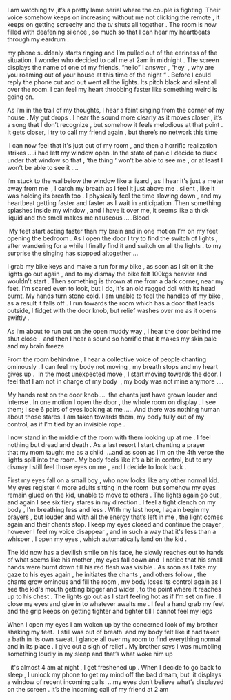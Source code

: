I am watching tv ,it’s a pretty lame serial where the couple is fighting. Their voice somehow keeps on increasing without me not clicking the remote , it keeps on getting screechy and the tv shuts all together . The room is now filled with deafening silence , so much so that I can hear my heartbeats through my eardrum .

 my phone suddenly starts ringing and I’m pulled out of the eeriness of the situation. I wonder who decided to call me at 2am in midnight . The screen displays the name of one of my friends, “hello” I answer , “hey  , why are you roaming out of your house at this time of the night “ . Before I could reply the phone cut and out went all the lights. Its pitch black and silent all over the room. I can feel my heart throbbing faster like something weird is going on. 


As I’m in the trail of my thoughts, I hear a faint singing from the corner of my house . My gut drops . I hear the sound more clearly as it moves closer , it’s a song that I don’t recognize , but somehow it feels melodious at that point . It gets closer, I try to call my friend again , but there’s no network this time 


 I can now feel that it's just out of my room , and then a horrific realization strikes ….i had left my window open .In the state of panic I decide to duck under that window so that , ‘the thing ‘ won’t be able to see me , or at least I won’t be able to see it …. 


I’m stuck to the wallbelow the window like a lizard , as I hear it's just a meter away from me  , I catch my breath as I feel it just above me , silent , like it was holding its breath too . I physically feel the time slowing down , and my heartbeat getting faster and faster as I wait in anticipation .Then something splashes inside my window , and I have it over me, it seems like a thick liquid and the smell makes me nauseous …..Blood. 


 My feet start acting faster than my brain and in one motion I’m on my feet opening the bedroom . As I open the door I try to find the switch of lights , after wandering for a while I finally find it and switch on all the lights . to my surprise the singing has stopped altogether … 


I grab my bike keys and make a run for my bike , as soon as I sit on it the lights go out again , and to my dismay the bike felt 100kgs heavier and wouldn’t start . Then something is thrown at me from a dark corner, near my feet. I’m scared even to look, but I do, it's an old ragged doll with its head burnt. My hands turn stone cold. I am unable to feel the handles of my bike , as a result it falls off . I run towards the room which has a door that leads outside, I fidget with the door knob, but relief washes over me as it opens swiftly . 


As I’m about to run out on the open muddy way , I hear the door behind me shut close .  and then I hear a sound so horrific that it makes my skin pale and my brain freeze 


From the room behindme , I hear a collective voice of people chanting ominously . I can feel my body not moving , my breath stops and my heart gives up .  In the most unexpected move , I start moving towards the door. I feel that I am not in charge of my body  , my body was not mine anymore …. 


My hands rest on the door knob….  the chants just have grown louder and intense . In one motion I open the door , the whole room on display . I see them; I see 6 pairs of eyes looking at me ….. And there was nothing human about those stares. I am taken towards them, my body fully out of my control, as if I’m tied by an invisible rope . 


I now stand in the middle of the room with them looking up at me . I feel nothing but dread and death . As a last resort I start chanting a prayer that my mom taught me as a child  …and as soon as I'm on the 4th verse the lights spill into the room. My body feels like it’s a bit in control, but to my dismay I still feel those eyes on me , and I decide to look back . 


First my eyes fall on a small boy , who now looks like any other normal kid. My eyes register 4 more adults sitting in the room  but somehow my eyes remain glued on the kid, unable to move to others . The lights again go out , and again I see six fiery stares in my direction . I feel a tight clench on my body , I'm breathing less and less . With my last hope, I again begin my prayers , but louder and with all the energy that’s left in me , the light comes again and their chants stop. I keep my eyes closed and continue the prayer , however I feel my voice disappear , and in such a way that it's less than a whisper , I open my eyes , which automatically land on the kid . 


The kid now  has a devilish smile on his face, he slowly reaches out to hands of what seems like his mother ,my eyes fall
down and  I notice that his small hands were burnt down till his red flesh was visible . As soon as I take my gaze to his eyes again , he initiates the chants , and others follow , the chants grow ominous and fill the room , my body loses its control again as I see the kid's mouth getting bigger and wider , to the point where it reaches up to his chest . The lights go out as I start feeling hot as if I’m set on fire . I close my eyes and give in to whatever awaits me . I feel a hand grab my feet and the grip keeps on getting tighter and tighter till I cannot feel my legs 


When I open my eyes I am woken up by the concerned look of my brother shaking my feet.  I still was out of breath  and my body felt like it had taken a bath in its own sweat. I glance all over my room to find everything normal and in its place . I give out a sigh of relief . My brother says I was mumbling something loudly in my sleep and that’s what woke him up 


  it's almost 4 am at night , I get freshened up . When I decide to go back to sleep , I unlock my phone to get my mind off the bad dream, but  it displays a window of recent incoming calls  …my eyes don’t believe what’s displayed on the screen . it’s the incoming call of my friend at 2 am 
